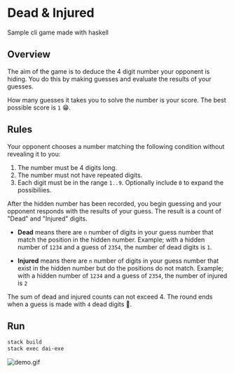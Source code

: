 # Dead & Injured

Sample cli game made with haskell

## Overview

The aim of the game is to deduce the 4 digit number your opponent is hiding.
You do this by making guesses and evaluate the results of your guesses.

How many guesses it takes you to solve the number is your score.
The best possible score is `1` 😁.

## Rules

Your opponent chooses a number matching the following condition without revealing it to you:

1. The number must be 4 digits long.
1. The number must not have repeated digits.
1. Each digit must be in the range `1..9`.
   Optionally include `0` to expand the possibiliies.

After the hidden number has been recorded, you begin guessing and your opponent responds with the results of your guess.
The result is a count of "Dead" and "Injured" digits.

- **Dead** means there are `n` number of digits in your guess number that match the position in the hidden number.
  Example; with a hidden number of `1234` and a guess of `2354`, the number of dead digits is `1`.

- **Injured** means there are `n` number of digits in your guess number that exist in the hidden number but do the positions do not match.
  Example; with a hidden number of `1234` and a guess of `2354`, the number of injured is `2`

The sum of dead and injured counts can not exceed 4.
The round ends when a guess is made with `4` dead digits 🎉.

## Run

```sh
stack build
stack exec dai-exe
```

![demo.gif](https://user-images.githubusercontent.com/2528959/77232698-08bc6280-6b79-11ea-8aa1-a5b4dffd9814.gif)
